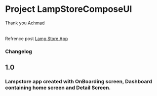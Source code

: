 # Project LampStoreComposeUI

Thank you [Achmad](https://www.instagram.com/achmad.uiux?igsh=MWoydGpsaWVkbnNxcA==)
<br/><br/><br/>
Refrence post [Lamp Store App](https://www.instagram.com/p/CTTM2yxBNt8/?igsh=MWkyMGJjNTFueXQ5cQ==)

### Changelog

## 1.0 
### Lampstore app created with OnBoarding screen, Dashboard containing home screen and Detail Screen.
